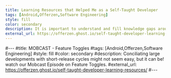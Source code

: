 ```yaml
---
title: Learning Resources that Helped Me as a Self-Taught Developer
tags: [Android,Offerzen,Software Engineering]
style: fill
color: secondary
description: It is important to understand and fill knowledge gaps around missing software principles.
external_url: https://offerzen.ghost.io/self-taught-developer-learning-resources/
---
```


#---
#title: MOBCAST - Feature Toggles
#tags: [Android,Offerzen,Software Engineering]
#style: fill
#color: secondary
#description: Conciliating large developments with short-release cycles might not seem easy, but it can be! watch our Mobcast Episode on Feature Toggles.
#external_url: https://offerzen.ghost.io/self-taught-developer-learning-resources/
#---
